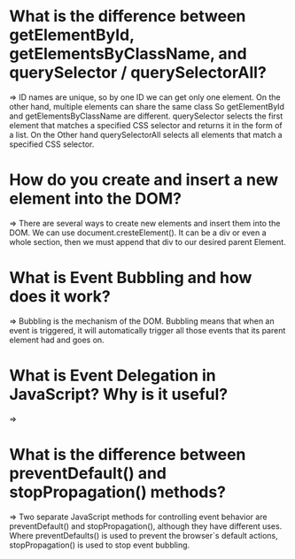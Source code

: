 # What is the difference between getElementById, getElementsByClassName, and querySelector / querySelectorAll?
 => ID names are unique, so by one ID we can get only one element. On the other hand, multiple elements can share the same class
    So getElementById and getElementsByClassName are different.
    querySelector selects the first element that matches a specified CSS selector and returns it in the form of a list. On the Other hand
    querySelectorAll selects all elements that match a specified CSS selector.

# How do you create and insert a new element into the DOM?
  => There are several ways to create new elements and insert them into the DOM. We can use document.cresteElement(). It can be a div or even a 
     whole section, then we must append that div to our desired parent Element.

# What is Event Bubbling and how does it work?
  => Bubbling is the mechanism of the DOM. Bubbling means that when an event is triggered, it will automatically trigger all those events that its 
     parent element had and goes on.

# What is Event Delegation in JavaScript? Why is it useful?
=>

# What is the difference between preventDefault() and stopPropagation() methods?
=> Two separate JavaScript methods for controlling event behavior are preventDefault() and stopPropagation(), although they have different uses. 
   Where preventDefaults() is used to prevent the browser`s default actions, stopPropagation() is used to stop event bubbling.
   
